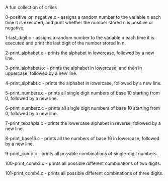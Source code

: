 A fun collection of c files

0-positive_or_negative.c - assigns a random number to the variable n each time it is executed, and print whether the number stored n is positive or negative.

1-last_digit.c - assigns a random number to the variable n each time it is executed and  print the last digit of the number stored in n.

2-print_alphabet.c - prints the alphabet in lowercase, followed by a new line.

3-print_alphabets.c - prints the alphabet in lowercase, and then in uppercase, followed by a new line.

4-print_alphabt.c - prints the alphabet in lowercase, followed by a new line.

5-print_numbers.c - prints all single digit numbers of base 10 starting from 0, followed by a new line.

6-print_numberz.c - prints all single digit numbers of base 10 starting from 0, followed by a new line.

7-print_tebahpla.c - prints the lowercase alphabet in reverse, followed by a new line.

8-print_base16.c - prints all the numbers of base 16 in lowercase, followed by a new line.

9-print_comb.c - prints all possible combinations of single-digit numbers.

100-print_comb3.c -  prints all possible different combinations of two digits.

101-print_comb4.c - prints all possible different combinations of three digits.




